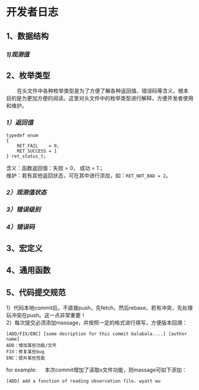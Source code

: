 # **开发者日志**

## **1、数据结构**
### *1)观测值*
## **2、枚举类型**
&emsp; &ensp; 在头文件中各种枚举类型是为了方便了解各种返回值、错误码等含义，根本目的是为更加方便的阅读。这里对头文件中的枚举类型进行解释，方便开发者使用和维护。
### *1）返回值*
```
typedef enum
{
    RET_FAIL    = 0, 
    RET_SUCCESS = 1
} ret_status_t;
```
含义：函数返回值：失败 = 0， 成功 = 1；<br/>维护：若有其他返回状态，可在其中进行添加，如：`RET_NOT_BAD = 2`。
### *2）观测值状态*
### *3）错误级别*
### *4）错误码*
## **3、宏定义**

## **4、通用函数**

## **5、代码提交规范**
1）代码本地commit后，不直接push，先fetch，然后rebase，若有冲突，先处理玩冲突在push。这一点非常重要！<br/>2）每次提交必须添加massage，并按照一定的格式进行填写，方便版本回溯：
```
[ADD/FIX/ENC] [some decription for this commit balabala....] [author name]
ADD：增加某些功能/文件
FIX：修复某些bug
ENC：提升某些性能
```
for example: &emsp; 本次commit增加了读取o文件功能，则massage可如下添加：
```
[ADD] add a function of reading observation file. wyatt wu
```
